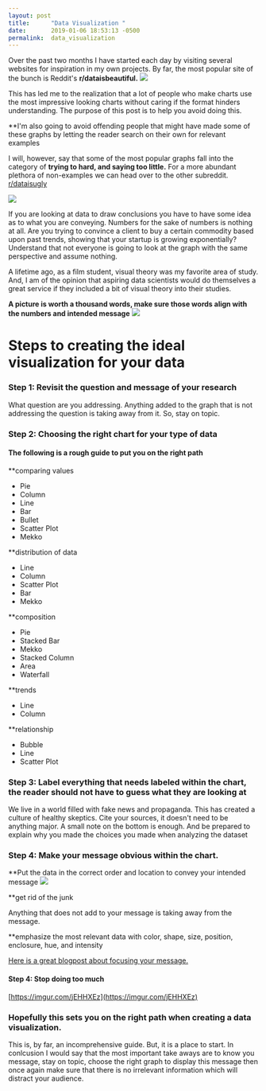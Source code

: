 ```yaml
---
layout: post
title:      "Data Visualization "
date:       2019-01-06 18:53:13 -0500
permalink:  data_visualization
---
```



Over the past two months I have started each day by visiting several websites for inspiration in my own projects.  By far, the most popular site of the bunch is Reddit's **r/dataisbeautiful.**
![](http://www.startrek.com/uploads/assets/db_articles/26da32597d9bd37fde9da22660aa524f24fd725c.jpg)


This has led me to the realization that a lot of people who make charts use the most impressive looking charts without caring if the format hinders understanding.  The purpose of this post is to help you avoid doing this.

**I'm also going to avoid offending people that might have made some of these graphs by letting the reader search on their own for relevant examples

I will, however, say that some of the most popular graphs fall into the category of  **trying to hard, and saying too little.**  For a more abundant plethora of non-examples we can head over to the other subreddit.  [r/dataisugly](https://www.reddit.com/r/dataisugly/)

![](https://i.redd.it/5mtmp3je4oiz.png)

If you are looking at data to draw conclusions you have to have some idea as to what you are conveying.  Numbers for the sake of numbers is nothing at all.  Are you trying to convince a client to buy a certain commodity based upon past trends, showing that your startup is growing exponentially?  Understand that not everyone is going to look at the graph with the same perspective and assume nothing.    

A lifetime ago, as a film student, visual theory was my favorite area of study.  And, I am of the opinion that aspiring data scientists would do themselves a great service if they included a bit of visual theory into their studies.  

**A picture is worth a thousand words, make sure those words align with the numbers and intended message** 
![](http://hudsonvalleyone.com/wp-content/uploads/2013/11/Odessastepsbaby-@.jpg)


# Steps to creating the ideal visualization for your data
### Step 1: Revisit the question and message of your research
What question are you addressing.  Anything added to the graph that is not addressing the question is taking away from it.  So, stay on topic.

### Step 2: Choosing the right chart for your type of data
#### The following is a rough guide to put you on the right path

**comparing values

* Pie 
* Column
* Line
* Bar
* Bullet
* Scatter Plot
* Mekko

**distribution of data

* Line
* Column
* Scatter Plot
* Bar
* Mekko

**composition

* Pie
* Stacked Bar
* Mekko
* Stacked Column
* Area
* Waterfall

**trends

* Line
* Column

**relationship

* Bubble
* Line
* Scatter Plot

### Step 3: Label everything that needs labeled within the chart, the reader should not have to guess what they are looking at
We live in a world filled with fake news and propaganda.  This has created a culture of healthy skeptics.  Cite your sources, it doesn't need to be anything major.   A small note on the bottom is enough.  And be prepared to explain why you made the choices you made when analyzing the dataset

### Step 4: Make your message obvious within the chart.


**Put the data in the correct order and location to convey your intended message
![](https://i.redd.it/xghgulb1hd721.jpg)


**get rid of the junk

Anything that does not add to your message is taking away from the message.  

**emphasize the most relevant data with color, shape, size, position, enclosure, hue, and intensity

[Here is a great blogpost about focusing your message. 
](https://aspirent.com/data-visualization-make-your-message-obvious/)

#### Step 4: Stop doing too much

[https://imgur.com/jEHHXEz](https://imgur.com/jEHHXEz)

### Hopefully this sets you on the right path when creating a data visualization.
This is, by far, an incomprehensive guide.  But, it is a place to start.  In conlcusion I would say that the most important take aways are to know you message, stay on topic, choose the right graph to display this message then once again make sure that there is no irrelevant information which will distract your audience.  




